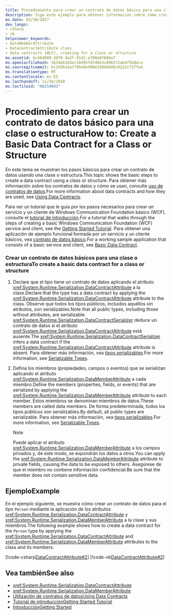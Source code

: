 ```yaml
---
title: Procedimiento para crear un contrato de datos básico para una clase o estructura
description: Siga este ejemplo para obtener información sobre cómo crear un contrato de datos mediante una clase o estructura en WCF mediante el atributo DataContractAttribute.
ms.date: 03/30/2017
dev_langs:
- csharp
- vb
helpviewer_keywords:
- DataMemberAttribute
- DataContractAttribute class
- data contracts [WCF], creating for a class or structure
ms.assetid: bc464889-3070-4a2f-91d2-e788a0f686a7
ms.openlocfilehash: 5634eb3d3ec18d95fd7d6b3c89b572ab4f5b8eca
ms.sourcegitcommit: bc293b14af795e0e999e3304dd40c0222cf2ffe4
ms.translationtype: MT
ms.contentlocale: es-ES
ms.lasthandoff: 11/26/2020
ms.locfileid: "96254043"
---
```

# <a name="how-to-create-a-basic-data-contract-for-a-class-or-structure"></a><span data-ttu-id="9e305-103">Procedimiento para crear un contrato de datos básico para una clase o estructura</span><span class="sxs-lookup"><span data-stu-id="9e305-103">How to: Create a Basic Data Contract for a Class or Structure</span></span>

<span data-ttu-id="9e305-104">En este tema se muestran los pasos básicos para crear un contrato de datos usando una clase o estructura.</span><span class="sxs-lookup"><span data-stu-id="9e305-104">This topic shows the basic steps to create a data contract using a class or structure.</span></span> <span data-ttu-id="9e305-105">Para obtener más información sobre los contratos de datos y cómo se usan, consulte [uso de contratos de datos](using-data-contracts.md).</span><span class="sxs-lookup"><span data-stu-id="9e305-105">For more information about data contracts and how they are used, see [Using Data Contracts](using-data-contracts.md).</span></span>  
  
 <span data-ttu-id="9e305-106">Para ver un tutorial que le guía por los pasos necesarios para crear un servicio y un cliente de Windows Communication Foundation básico (WCF), consulte el [tutorial de introducción](../getting-started-tutorial.md).</span><span class="sxs-lookup"><span data-stu-id="9e305-106">For a tutorial that walks through the steps of creating a basic Windows Communication Foundation (WCF) service and client, see the [Getting Started Tutorial](../getting-started-tutorial.md).</span></span> <span data-ttu-id="9e305-107">Para obtener una aplicación de ejemplo funcional formada por un servicio y un cliente básicos, vea [contrato de datos básico](../samples/basic-data-contract.md).</span><span class="sxs-lookup"><span data-stu-id="9e305-107">For a working sample application that consists of a basic service and client, see [Basic Data Contract](../samples/basic-data-contract.md).</span></span>  
  
### <a name="to-create-a-basic-data-contract-for-a-class-or-structure"></a><span data-ttu-id="9e305-108">Crear un contrato de datos básicos para una clase o estructura</span><span class="sxs-lookup"><span data-stu-id="9e305-108">To create a basic data contract for a class or structure</span></span>  
  
1. <span data-ttu-id="9e305-109">Declare que el tipo tiene un contrato de datos aplicando el atributo <xref:System.Runtime.Serialization.DataContractAttribute> a la clase.</span><span class="sxs-lookup"><span data-stu-id="9e305-109">Declare that the type has a data contract by applying the <xref:System.Runtime.Serialization.DataContractAttribute> attribute to the class.</span></span> <span data-ttu-id="9e305-110">Observe que todos los tipos públicos, incluidos aquéllos sin atributos, son serializables.</span><span class="sxs-lookup"><span data-stu-id="9e305-110">Note that all public types, including those without attributes, are serializable.</span></span> <span data-ttu-id="9e305-111"><xref:System.Runtime.Serialization.DataContractSerializer> deduce un contrato de datos si el atributo <xref:System.Runtime.Serialization.DataContractAttribute> está ausente.</span><span class="sxs-lookup"><span data-stu-id="9e305-111">The <xref:System.Runtime.Serialization.DataContractSerializer> infers a data contract if the <xref:System.Runtime.Serialization.DataContractAttribute> attribute is absent.</span></span> <span data-ttu-id="9e305-112">Para obtener más información, vea [tipos serializables](serializable-types.md).</span><span class="sxs-lookup"><span data-stu-id="9e305-112">For more information, see [Serializable Types](serializable-types.md).</span></span>  
  
2. <span data-ttu-id="9e305-113">Defina los miembros (propiedades, campos o eventos) que se serializan aplicando el atributo <xref:System.Runtime.Serialization.DataMemberAttribute> a cada miembro.</span><span class="sxs-lookup"><span data-stu-id="9e305-113">Define the members (properties, fields, or events) that are serialized by applying the <xref:System.Runtime.Serialization.DataMemberAttribute> attribute to each member.</span></span> <span data-ttu-id="9e305-114">Estos miembros se denominan miembros de datos.</span><span class="sxs-lookup"><span data-stu-id="9e305-114">These members are called data members.</span></span> <span data-ttu-id="9e305-115">De forma predeterminada, todos los tipos públicos son serializables.</span><span class="sxs-lookup"><span data-stu-id="9e305-115">By default, all public types are serializable.</span></span> <span data-ttu-id="9e305-116">Para obtener más información, vea [tipos serializables](serializable-types.md).</span><span class="sxs-lookup"><span data-stu-id="9e305-116">For more information, see [Serializable Types](serializable-types.md).</span></span>  
  
    > [!NOTE]
    > <span data-ttu-id="9e305-117">Puede aplicar el atributo <xref:System.Runtime.Serialization.DataMemberAttribute> a los campos privados y, de este modo, se expondrán los datos a otros.</span><span class="sxs-lookup"><span data-stu-id="9e305-117">You can apply the <xref:System.Runtime.Serialization.DataMemberAttribute> attribute to private fields, causing the data to be exposed to others.</span></span> <span data-ttu-id="9e305-118">Asegúrese de que el miembro no contiene información confidencial.</span><span class="sxs-lookup"><span data-stu-id="9e305-118">Be sure that the member does not contain sensitive data.</span></span>  
  
## <a name="example"></a><span data-ttu-id="9e305-119">Ejemplo</span><span class="sxs-lookup"><span data-stu-id="9e305-119">Example</span></span>  

 <span data-ttu-id="9e305-120">En el ejemplo siguiente, se muestra cómo crear un contrato de datos para el tipo `Person` mediante la aplicación de los atributos <xref:System.Runtime.Serialization.DataContractAttribute> y <xref:System.Runtime.Serialization.DataMemberAttribute> a la clase y sus miembros.</span><span class="sxs-lookup"><span data-stu-id="9e305-120">The following example shows how to create a data contract for the `Person` type by applying the <xref:System.Runtime.Serialization.DataContractAttribute> and <xref:System.Runtime.Serialization.DataMemberAttribute> attributes to the class and its members.</span></span>  
  
 [!code-csharp[DataContractAttribute#2](../../../../samples/snippets/csharp/VS_Snippets_CFX/datacontractattribute/cs/overview.cs#2)]
 [!code-vb[DataContractAttribute#2](../../../../samples/snippets/visualbasic/VS_Snippets_CFX/datacontractattribute/vb/overview.vb#2)]  
  
## <a name="see-also"></a><span data-ttu-id="9e305-121">Vea también</span><span class="sxs-lookup"><span data-stu-id="9e305-121">See also</span></span>

- <xref:System.Runtime.Serialization.DataContractAttribute>
- <xref:System.Runtime.Serialization.DataMemberAttribute>
- [<span data-ttu-id="9e305-122">Utilización de contratos de datos</span><span class="sxs-lookup"><span data-stu-id="9e305-122">Using Data Contracts</span></span>](using-data-contracts.md)
- [<span data-ttu-id="9e305-123">Tutorial de introducción</span><span class="sxs-lookup"><span data-stu-id="9e305-123">Getting Started Tutorial</span></span>](../getting-started-tutorial.md)
- [<span data-ttu-id="9e305-124">Introducción</span><span class="sxs-lookup"><span data-stu-id="9e305-124">Getting Started</span></span>](../samples/getting-started-sample.md)
